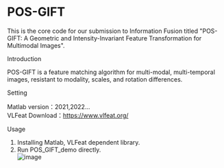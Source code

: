 # POS-GIFT
This is the core code for our submission to Information Fusion titled "POS-GIFT: A Geometric and Intensity-Invariant Feature Transformation for Multimodal Images".

Introduction   

  POS-GIFT is a feature matching algorithm for multi-modal, multi-temporal images, resistant to modality, scales, and rotation differences.
  
Setting

  Matlab version：2021,2022...  
  VLFeat Download：https://www.vlfeat.org/  
  
Usage

  1. Installing Matlab, VLFeat dependent library.
  2. Run POS_GIFT_demo directly.  
![image](https://github.com/Zhuolu-Hou/POS-GIFT/tree/main/Res/res.png)
